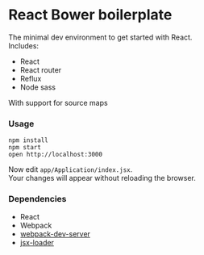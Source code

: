 React Bower boilerplate
=====================

The minimal dev environment to get started with React.  
Includes:
- React
- React router
- Reflux
- Node sass

With support for source maps


### Usage

```
npm install
npm start
open http://localhost:3000
```

Now edit `app/Application/index.jsx`.  
Your changes will appear without reloading the browser.

### Dependencies

* React
* Webpack
* [webpack-dev-server](https://github.com/webpack/webpack-dev-server)
* [jsx-loader](https://github.com/petehunt/jsx-loader)
